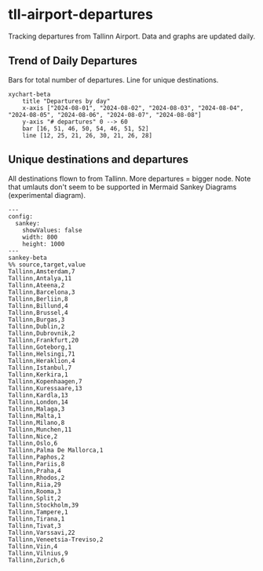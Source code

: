 # tll-airport-departures

Tracking departures from Tallinn Airport. Data and graphs are updated daily.

## Trend of Daily Departures

Bars for total number of departures. Line for unique destinations.

```mermaid
xychart-beta
    title "Departures by day"
    x-axis ["2024-08-01", "2024-08-02", "2024-08-03", "2024-08-04", "2024-08-05", "2024-08-06", "2024-08-07", "2024-08-08"]
    y-axis "# departures" 0 --> 60
    bar [16, 51, 46, 50, 54, 46, 51, 52]
    line [12, 25, 21, 26, 30, 21, 26, 28]
```


## Unique destinations and departures

All destinations flown to from Tallinn. More departures = bigger node.
Note that umlauts don't seem to be supported in Mermaid Sankey Diagrams (experimental diagram).

```mermaid
---
config:
  sankey:
    showValues: false
    width: 800
    height: 1000
---
sankey-beta
%% source,target,value
Tallinn,Amsterdam,7
Tallinn,Antalya,11
Tallinn,Ateena,2
Tallinn,Barcelona,3
Tallinn,Berliin,8
Tallinn,Billund,4
Tallinn,Brussel,4
Tallinn,Burgas,3
Tallinn,Dublin,2
Tallinn,Dubrovnik,2
Tallinn,Frankfurt,20
Tallinn,Goteborg,1
Tallinn,Helsingi,71
Tallinn,Heraklion,4
Tallinn,Istanbul,7
Tallinn,Kerkira,1
Tallinn,Kopenhaagen,7
Tallinn,Kuressaare,13
Tallinn,Kardla,13
Tallinn,London,14
Tallinn,Malaga,3
Tallinn,Malta,1
Tallinn,Milano,8
Tallinn,Munchen,11
Tallinn,Nice,2
Tallinn,Oslo,6
Tallinn,Palma De Mallorca,1
Tallinn,Paphos,2
Tallinn,Pariis,8
Tallinn,Praha,4
Tallinn,Rhodos,2
Tallinn,Riia,29
Tallinn,Rooma,3
Tallinn,Split,2
Tallinn,Stockholm,39
Tallinn,Tampere,1
Tallinn,Tirana,1
Tallinn,Tivat,3
Tallinn,Varssavi,22
Tallinn,Veneetsia-Treviso,2
Tallinn,Viin,4
Tallinn,Vilnius,9
Tallinn,Zurich,6


```
